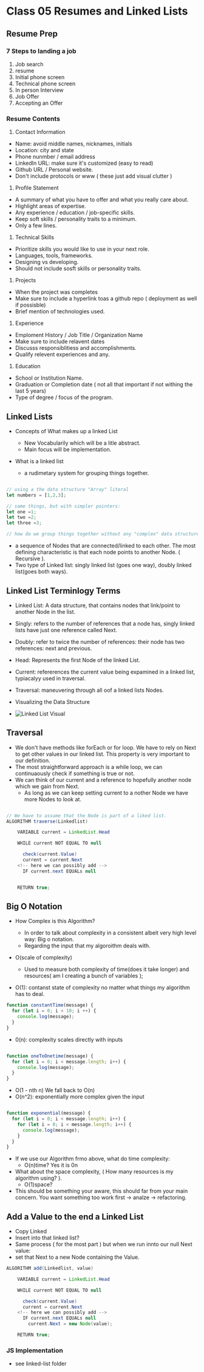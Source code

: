 # Class 05 Resumes and Linked Lists

## Resume Prep

### 7 Steps to landing a job

1. Job search
1. resume
1. Initial phone screen
1. Technical phone screen
1. In person Interview
1. Job Offer
1. Accepting an Offer

### Resume Contents

1. Contact Information

- Name: avoid middle names, nicknames, initials
- Location: city and state
- Phone nunmber / email address
- LinkedIn URL: make sure it's customized (easy to read)
- Github URL / Personal website.
- Don't include protocols or www ( these just add visual clutter )

1. Profile Statement

- A summary of what you have to offer and what you really care about.
- Highlight areas of expertise.
- Any experience / education / job-specific skills.
- Keep soft skills / personality traits to a minimum.
- Only a few lines.

1. Technical Skills

- Prioritize skills you would like to use in your next role.
- Languages, tools, frameworks.
- Designing vs developing.
- Should not include sosft skills or personality traits.

1. Projects

- When the project was completes
- Make sure to include a hyperlink toas a github repo ( deployment as well if possisble)
- Brief mention of technologies used.

1. Experience

- Emploment History / Job Title / Organization Name
- Make sure to include relavent dates
- Discusss responsiblitiess and accomplishments.
- Qualify relevent experiences and any.

1. Education

- School or Institution Name.
- Graduation or Completion date ( not all that important if not withing the last 5 years)
- Type of degree / focus of the program.

## Linked Lists

- Concepts of What makes up a linked List
  - New Vocabularily which will be a litle abstract.
  - Main focus will be implementation.

- What is a linked list
  - a rudimetary system for grouping things together.

```js

// using a the data structure "Array" literal
let numbers = [1,2,3];

// same things, but with simpler pointers:
let one =1;
let two =2;
let three =3;

// how do we group things together without any "complex" data structure?
```

- a sequence of Nodes that are connected/linked to each other. The most defining characteristic is that each node points to another Node. ( Recursive ).
- Two type of Linked list: singly linked list (goes one way), doubly linked list(goes both ways).

## Linked List Terminlogy Terms

- Linked List: A data structure, that contains nodes that link/point to another Node in the list.
- Singly: refers to the number of references that a node has, singly linked lists have just one reference called Next.
- Doubly: refer to twice the number of references: their node has two references: next and previous.
- Head: Represents the first Node of the linked List.
- Current: refererences the current value being expamined in a linked list, typiacalyy used in traversal.
- Traversal: maneuvering through all oof a linked lists Nodes.

- Visualizing the Data Structure
- ![Linked List Visual](./assets/linked-list.png)

## Traversal

- We don't have methods like forEach or for loop. We have to rely on Next to get other values in our linked list. This property is very important to our definition.
- The most straightforward approach is a while loop, we can continuaously check if something is true or not.
- We can think of our current and a reference to hopefully another node which we gain from Next.
  - As long as we can keep setting current to a nother Node we have more Nodes to look at.

```java

// We have to assume that the Node is part of a liked list.
ALGORITHM traverse(Linkedlist)

    VARIABLE current = LinkedList.Head

    WHILE current NOT EQUAL TO null

      check(current.Value)
      current = current.Next
    <!-- here we can possibly add -->
      IF current.next EQUALs null


    RETURN true;

```

## Big O Notation

- How Complex is this Algorithm?
  - In order to talk about complexity in a consistent albeit very high level way: Big o notation.
  - Regarding the input that my algoroithm deals with.

- O(scale of complexity)
  - Used to measure both complexity of time(does it take longer) and resources( am I creating a bunch of variables );
- O(1): contanst state of complexity no matter what things my algorithm has to deal.

```js
function constantTime(message) {
  for (let i = 0; i < 10; i ++) {
    console.log(message);
  }
}
```

- 0(n): complexity scales directly with inputs

```js

function oneToOnetime(message) {
  for (let i = 0; i < message.length; i++) {
    console.log(message);
  }
}

```

- O(1 - nth n) We fall back to O(n)
- O(n^2): exponentially more complex given the input

```js

function exponential(message) {
  for (let i = 0; i < message.length; i++) {
    for (let i = 0; i < message.length; i++) {
      console.log(message);
    }
  }
}

```

- If we use our Algorithm frmo above, what do time complexity:
  - O(n)time? Yes it is 0n
- What about the space complexity, ( How many resources is my algorithm using? ).
  - O(1)space?
- This should be something your aware, this should far from your main concern.  You want something too work first -> analze -> refactoring.

## Add a Value to the end a Linked List

- Copy Linked
- Insert into that linked list?
- Same process ( for the most part ) but when we run innto our null Next value:
- set that Next to a new Node containing the Value.

```java
ALGORITHM add(Linkedlist, value)

    VARIABLE current = LinkedList.Head

    WHILE current NOT EQUAL TO null

      check(current.Value)
      current = current.Next
    <!-- here we can possibly add -->
      IF current.next EQUALs null
        current.Next = new Node(value);

    RETURN true;
```

### JS Implementation

- see linked-list folder
